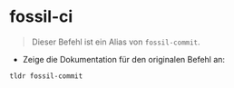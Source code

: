 # fossil-ci

> Dieser Befehl ist ein Alias von `fossil-commit`.

- Zeige die Dokumentation für den originalen Befehl an:

`tldr fossil-commit`
